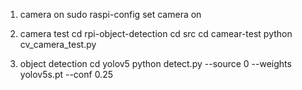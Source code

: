 1. camera on
sudo raspi-config
set camera on

2. camera test
cd rpi-object-detection
cd src
cd camear-test
python cv_camera_test.py

3. object detection
cd yolov5
python detect.py --source 0 --weights yolov5s.pt --conf 0.25